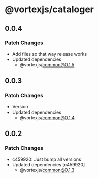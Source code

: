 # @vortexjs/cataloger

## 0.0.4

### Patch Changes

- Add files so that way release works
- Updated dependencies
  - @vortexjs/common@0.1.5

## 0.0.3

### Patch Changes

- Version
- Updated dependencies
  - @vortexjs/common@0.1.4

## 0.0.2

### Patch Changes

- c459920: Just bump all versions
- Updated dependencies [c459920]
  - @vortexjs/common@0.1.3
